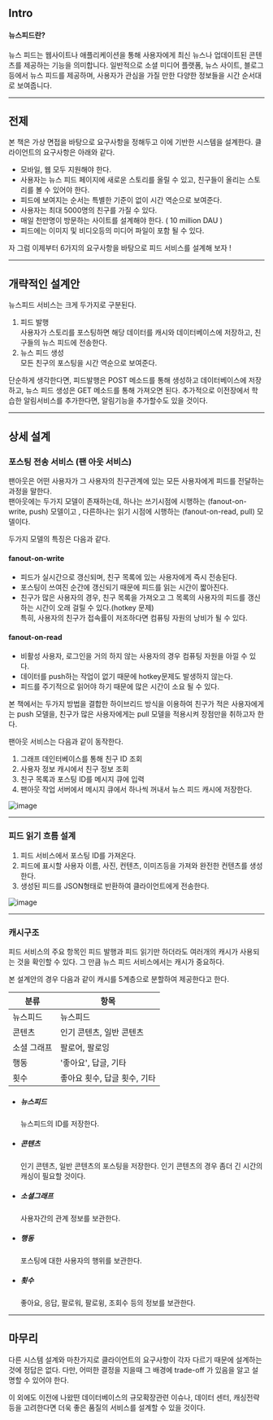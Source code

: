 ## Intro
#### 뉴스피드란?

뉴스 피드는 웹사이트나 애플리케이션을 통해 사용자에게 최신 뉴스나 업데이트된 콘텐츠를 제공하는 기능을
의미합니다. 일반적으로 소셜 미디어 플랫폼, 뉴스 사이트, 블로그 등에서 뉴스 피드를 제공하며, 사용자가 관심을 
가질 만한 다양한 정보들을 시간 순서대로 보여줍니다.

---

## 전제
본 책은 가상 면접을 바탕으로 요구사항을 정해두고 이에 기반한 시스템을 설계한다. 클라이언트의 요구사항은 아래와 같다.

- 모바일, 웹 모두 지원해야 한다. 
- 사용자는 뉴스 피드 페이지에 새로운 스토리를 올릴 수 있고, 친구들이 올리는 스토리를 볼 수 있어야 한다.
- 피드에 보여지는 순서는 특별한 기준이 없이 시간 역순으로 보여준다.
- 사용자는 최대 5000명의 친구를 가질 수 있다.
- 매일 천만명이 방문하는 사이트를 설계해야 한다. ( 10 million DAU )
- 피드에는 이미지 및 비디오등의 미디어 파일이 포함 될 수 있다.

자 그럼 이제부터 6가지의 요구사항을 바탕으로 피드 서비스를 설계해 보자 !

---  

## 개략적인 설계안

뉴스피드 서비스는 크게 두가지로 구분된다.
1. 피드 발행    
    사용자가 스토리를 포스팅하면 해당 데이터를 캐시와 데이터베이스에 저장하고, 친구들의 뉴스 피드에 전송한다.
2. 뉴스 피드 생성    
    모든 친구의 포스팅을 시간 역순으로 보여준다.

단순하게 생각한다면, 피드발행은 POST 메소드를 통해 생성하고 데이터베이스에 저장하고, 
뉴스 피드 생성은 GET 메소드를 통해 가져오면 된다. 추가적으로 이전장에서 학습한 알림서비스를 추가한다면, 알림기능을 추가할수도 있을 것이다.

---

## 상세 설계

### 포스팅 전송 서비스 (팬 아웃 서비스)
팬아웃은 어떤 사용자가 그 사용자의 친구관계에 있는 모든 사용자에게 피드를 전달하는 과정을 말한다.    
팬아웃에는 두가지 모델이 존재하는데, 하나는 쓰기시점에 시행하는 (fanout-on-write, push) 모델이고
, 다른하나는 읽기 시점에 시행하는 (fanout-on-read, pull) 모델이다. 

두가지 모델의 특징은 다음과 같다.

#### fanout-on-write

- 피드가 실시간으로 갱신되며, 친구 목록에 있는 사용자에게 즉시 전송된다.     
- 포스팅이 쓰여진 순간에 갱신되기 때문에 피드를 읽는 시간이 짧아진다.    
- 친구가 많은 사용자의 경우, 친구 목록을 가져오고 그 목록의 사용자의 피드를 갱신하는 시간이 오래 걸릴 수 있다.(hotkey 문제)     
   특히, 사용자의 친구가 접속률이 저조하다면 컴퓨팅 자원의 낭비가 될 수 있다.
    

#### fanout-on-read    

- 비활성 사용자, 로그인을 거의 하지 않는 사용자의 경우 컴퓨팅 자원을 아낄 수 있다.
- 데이터를 push하는 작업이 없기 때문에 hotkey문제도 발생하지 않는다.
- 피드를 주기적으로 읽어야 하기 때문에 많은 시간이 소요 될 수 있다.


본 책에서는 두가지 방법을 결합한 하이브리드 방식을 이용하여 친구가 적은 사용자에게는 push 모델을, 친구가 많은 사용자에게는 pull 모델을 적용시켜 장점만을 취하고자 한다.

팬아웃 서비스는 다음과 같이 동작한다.

1. 그래프 데인터베이스를 통해 친구 ID 조회
2. 사용자 정보 캐시에서 친구 정보 조회
3. 친구 목록과 포스팅 ID를 메시지 큐에 입력
4. 팬아웃 작업 서버에서 메시지 큐에서 하나씩 꺼내서 뉴스 피드 캐시에 저장한다.


![image](https://github.com/user-attachments/assets/63c96e45-1ab4-40ac-b591-a6ef384c4e01)


---

### 피드 읽기 흐름 설계

1. 피드 서비스에서 포스팅 ID를 가져온다.
2. 피드에 표시할 사용자 이름, 사진, 컨텐츠, 이미즈등을 가져와 완전한 컨텐츠를 생성한다.
3. 생성된 피드를 JSON형태로 반환하여 클라이언트에게 전송한다.

![image](https://github.com/user-attachments/assets/6f192bc2-78ca-4678-b03a-85a5b40ece93)


---

### 캐시구조

피드 서비스의 주요 항목인 피드 발행과 피드 읽기만 하더라도 여러개의 캐시가 사용되는 것을 확인할 수 있다. 그 만큼 뉴스 피드 서비스에서는 캐시가 중요하다.

본 설계안의 경우 다음과 같이 캐시를 5계층으로 분할하여 제공한다고 한다.

| 분류     | 항목                |
|--------|-------------------|
| 뉴스피드   | 뉴스피드              |
| 콘텐츠    | 인기 콘텐츠, 일반 콘텐츠    |
| 소셜 그래프 | 팔로어, 팔로잉          |
| 행동     | '좋아요', 답글, 기타     |
| 횟수     | 좋아요 횟수, 답글 횟수, 기타 |

- ##### 뉴스피드    
  뉴스피드의 ID를 저장한다.    
- ##### 콘텐츠    
  인기 콘텐츠, 일반 콘텐츠의 포스팅을 저장한다. 인기 콘텐츠의 경우 좀더 긴 시간의 캐싱이 필요할 것이다.      
- ##### 소셜그래프    
  사용자간의 관계 정보를 보관한다.       
- ##### 행동    
  포스팅에 대한 사용자의 행위를 보관한다.      
- ##### 횟수    
  좋아요, 응답, 팔로워, 팔로윙, 조회수 등의 정보를 보관한다.      


---
## 마무리

다른 시스템 설계와 마찬가지로 클라이언트의 요구사항이 각자 다르기 때문에 설계하는 것에 정답은 없다. 
다만, 어떠한 결정을 지을때 그 배경에 trade-off 가 있음을 알고 설명할 수 있어야 한다.

이 외에도 이전에 나왔떤 데이터베이스의 규모확장관련 이슈나, 데이터 센터, 캐싱전략등을 고려한다면 더욱 좋은 품질의 서비스를 설계할 수 있을 것이다.
